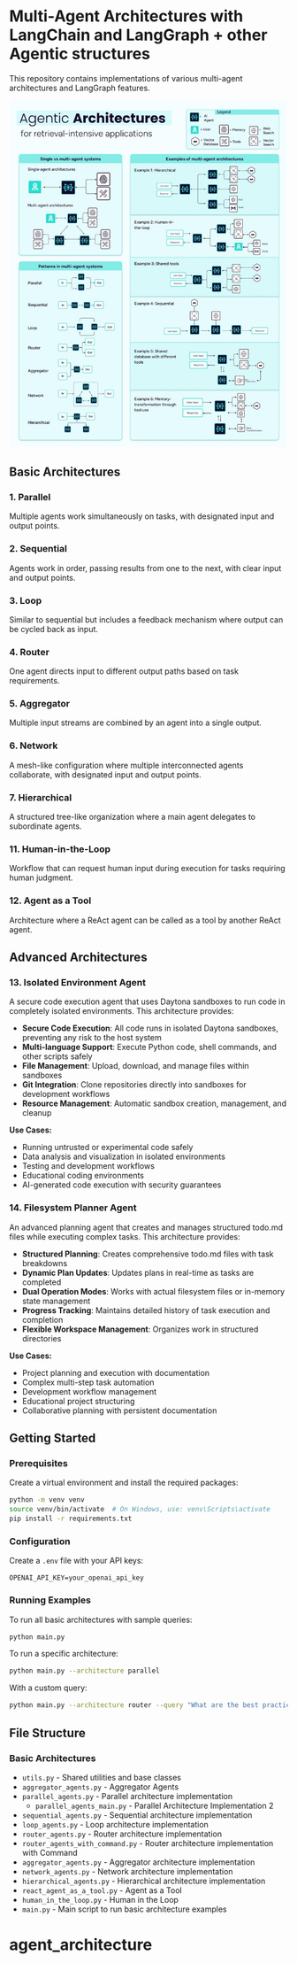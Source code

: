 # Multi-Agent Architectures with LangChain and LangGraph + other Agentic structures

This repository contains implementations of various multi-agent architectures and LangGraph features.


<p align="center">
  <img src="Agentic Architecture.jpeg" width="500" alt="Image description">
</p>


## Basic Architectures

### 1. Parallel
Multiple agents work simultaneously on tasks, with designated input and output points.

### 2. Sequential
Agents work in order, passing results from one to the next, with clear input and output points.

### 3. Loop
Similar to sequential but includes a feedback mechanism where output can be cycled back as input.

### 4. Router
One agent directs input to different output paths based on task requirements.

### 5. Aggregator
Multiple input streams are combined by an agent into a single output.

### 6. Network
A mesh-like configuration where multiple interconnected agents collaborate, with designated input and output points.

### 7. Hierarchical
A structured tree-like organization where a main agent delegates to subordinate agents.

### 11. Human-in-the-Loop
Workflow that can request human input during execution for tasks requiring human judgment.

### 12. Agent as a Tool
Architecture where a ReAct agent can be called as a tool by another ReAct agent.

## Advanced Architectures

### 13. Isolated Environment Agent
A secure code execution agent that uses Daytona sandboxes to run code in completely isolated environments. This architecture provides:

- **Secure Code Execution**: All code runs in isolated Daytona sandboxes, preventing any risk to the host system
- **Multi-language Support**: Execute Python code, shell commands, and other scripts safely
- **File Management**: Upload, download, and manage files within sandboxes
- **Git Integration**: Clone repositories directly into sandboxes for development workflows
- **Resource Management**: Automatic sandbox creation, management, and cleanup

**Use Cases:**
- Running untrusted or experimental code safely
- Data analysis and visualization in isolated environments
- Testing and development workflows
- Educational coding environments
- AI-generated code execution with security guarantees

### 14. Filesystem Planner Agent
An advanced planning agent that creates and manages structured todo.md files while executing complex tasks. This architecture provides:

- **Structured Planning**: Creates comprehensive todo.md files with task breakdowns
- **Dynamic Plan Updates**: Updates plans in real-time as tasks are completed
- **Dual Operation Modes**: Works with actual filesystem files or in-memory state management
- **Progress Tracking**: Maintains detailed history of task execution and completion
- **Flexible Workspace Management**: Organizes work in structured directories

**Use Cases:**
- Project planning and execution with documentation
- Complex multi-step task automation
- Development workflow management
- Educational project structuring
- Collaborative planning with persistent documentation

## Getting Started

### Prerequisites

Create a virtual environment and install the required packages:

```bash
python -m venv venv
source venv/bin/activate  # On Windows, use: venv\Scripts\activate
pip install -r requirements.txt
```

### Configuration

Create a `.env` file with your API keys:

```
OPENAI_API_KEY=your_openai_api_key
```

### Running Examples

To run all basic architectures with sample queries:

```bash
python main.py
```

To run a specific architecture:

```bash
python main.py --architecture parallel
```

With a custom query:

```bash
python main.py --architecture router --query "What are the best practices for microservice architecture?"
```

## File Structure

### Basic Architectures
- `utils.py` - Shared utilities and base classes
- `aggregator_agents.py` - Aggregator Agents
- `parallel_agents.py` - Parallel architecture implementation
  - `parallel_agents_main.py` - Parallel Architecture Implementation 2
- `sequential_agents.py` - Sequential architecture implementation
- `loop_agents.py` - Loop architecture implementation
- `router_agents.py` - Router architecture implementation
- `router_agents_with_command.py` - Router architecture implementation with Command
- `aggregator_agents.py` - Aggregator architecture implementation
- `network_agents.py` - Network architecture implementation
- `hierarchical_agents.py` - Hierarchical architecture implementation
- `react_agent_as_a_tool.py` - Agent as a Tool
- `human_in_the_loop.py` - Human in the Loop
- `main.py` - Main script to run basic architecture examples

# agent_architecture


